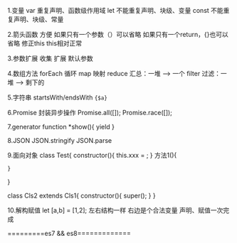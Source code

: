 1.变量
var   重复声明、函数级作用域
let   不能重复声明、块级、变量
const   不能重复声明、块级、常量

2.箭头函数
  方便
    如果只有一个参数（）可以省略
    如果只有一个return，{}也可以省略
  修正this
    this相对正常

3.参数扩展
  收集
  扩展
  默认参数

4.数组方法
  forEach 循环
  map   映射
  reduce    汇总：一堆 --> 一个
  filter    过滤：一堆 --> 剩下的

5.字符串
  startsWith/endsWith
  `{$a}`

6.Promise
  封装异步操作
  Promise.all([]);
  Promise.race([]);

7.generator
  function *show(){
    yield
  }

8.JSON
  JSON.stringify
  JSON.parse

9.面向对象
  class Test{
    <!-- 构造函数 -->
    constructor(){
      this.xxx = ;
    }
    方法1(){

    }
  }

  class Cls2 extends Cls1{
    constructor(){
      super();
    }
  }

10.解构赋值
  let [a,b] = [1,2];
  左右结构一样
  右边是个合法变量
  声明、赋值一次完成

=========es7 && es8=============

